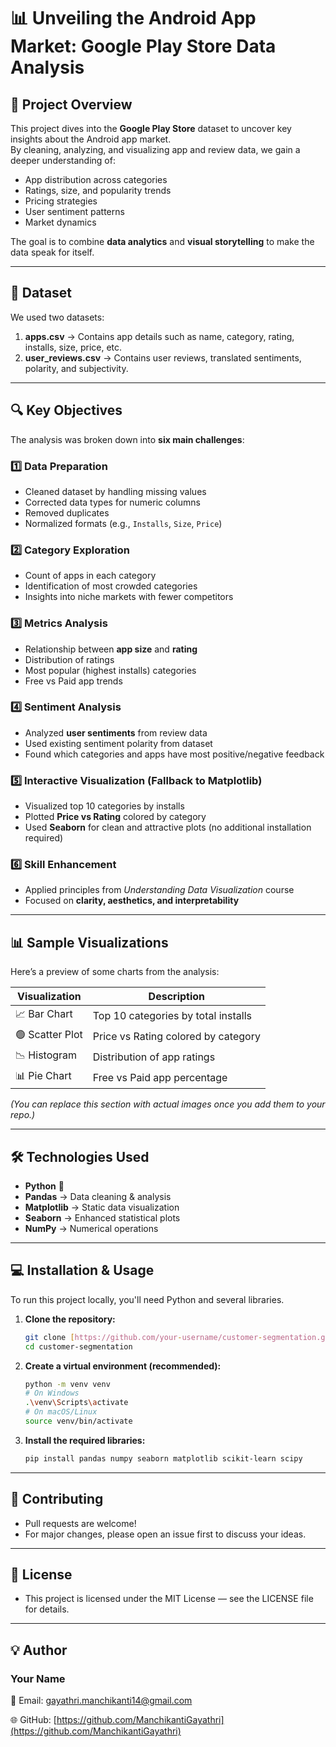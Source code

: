 # 📊 Unveiling the Android App Market: Google Play Store Data Analysis

## 📌 Project Overview
This project dives into the **Google Play Store** dataset to uncover key insights about the Android app market.  
By cleaning, analyzing, and visualizing app and review data, we gain a deeper understanding of:
- App distribution across categories
- Ratings, size, and popularity trends
- Pricing strategies
- User sentiment patterns
- Market dynamics

The goal is to combine **data analytics** and **visual storytelling** to make the data speak for itself.

---

## 📂 Dataset
We used two datasets:
1. **apps.csv** → Contains app details such as name, category, rating, installs, size, price, etc.
2. **user_reviews.csv** → Contains user reviews, translated sentiments, polarity, and subjectivity.

---

## 🔍 Key Objectives
The analysis was broken down into **six main challenges**:

### 1️⃣ Data Preparation
- Cleaned dataset by handling missing values
- Corrected data types for numeric columns
- Removed duplicates
- Normalized formats (e.g., `Installs`, `Size`, `Price`)

### 2️⃣ Category Exploration
- Count of apps in each category
- Identification of most crowded categories
- Insights into niche markets with fewer competitors

### 3️⃣ Metrics Analysis
- Relationship between **app size** and **rating**
- Distribution of ratings
- Most popular (highest installs) categories
- Free vs Paid app trends

### 4️⃣ Sentiment Analysis
- Analyzed **user sentiments** from review data
- Used existing sentiment polarity from dataset
- Found which categories and apps have most positive/negative feedback

### 5️⃣ Interactive Visualization (Fallback to Matplotlib)
- Visualized top 10 categories by installs
- Plotted **Price vs Rating** colored by category
- Used **Seaborn** for clean and attractive plots (no additional installation required)

### 6️⃣ Skill Enhancement
- Applied principles from *Understanding Data Visualization* course
- Focused on **clarity, aesthetics, and interpretability**

---

## 📊 Sample Visualizations
Here’s a preview of some charts from the analysis:

| Visualization | Description |
|--------------|-------------|
| 📈 Bar Chart | Top 10 categories by total installs |
| 🟢 Scatter Plot | Price vs Rating colored by category |
| 📉 Histogram | Distribution of app ratings |
| 📊 Pie Chart | Free vs Paid app percentage |

*(You can replace this section with actual images once you add them to your repo.)*

---

## 🛠️ Technologies Used
- **Python** 🐍
- **Pandas** → Data cleaning & analysis
- **Matplotlib** → Static data visualization
- **Seaborn** → Enhanced statistical plots
- **NumPy** → Numerical operations

---

## 💻 Installation & Usage

To run this project locally, you'll need Python and several libraries.

1.  **Clone the repository:**
    ```bash
    git clone [https://github.com/your-username/customer-segmentation.git](https://github.com/your-username/customer-segmentation.git)
    cd customer-segmentation
    ```

2.  **Create a virtual environment (recommended):**
    ```bash
    python -m venv venv
    # On Windows
    .\venv\Scripts\activate
    # On macOS/Linux
    source venv/bin/activate
    ```

3.  **Install the required libraries:**
    ```bash
    pip install pandas numpy seaborn matplotlib scikit-learn scipy
    ```

---

## 🤝 Contributing
- Pull requests are welcome!
- For major changes, please open an issue first to discuss your ideas.

---

## 📜 License
- This project is licensed under the MIT License — see the LICENSE file for details.

---

## 💡 Author
### Your Name
📧 Email: [gayathri.manchikanti14@gmail.com](gayathri.manchikanti14@gmail.com)

🌐 GitHub: [https://github.com/ManchikantiGayathri](https://github.com/ManchikantiGayathri)
